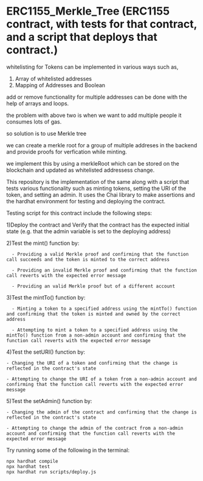 # ERC1155_Merkle_Tree (ERC1155 contract, with tests for that contract, and a script that deploys that contract.)

whitelisting for Tokens can be implemented in various ways such as,

1. Array of whitelisted addresses
2. Mapping of Addresses and Boolean

add or remove functionality for multiple addresses can be done with the help of arrays and loops.

the problem with above two is when we want to add multiple people it consumes lots of gas.

so solution is to use Merkle tree

we can create a merkle root for a group of multiple addreses in the backend and provide proofs for verfication while minting.

we implement this by using a merkleRoot which can be stored on the blockchain and updated as whitelisted addressess change.

This repository is the implementation of the same along with a script that tests various functionality such as minting tokens, setting the URI of the token, and setting an admin.
It uses the Chai library to make assertions and the hardhat environment for testing and deploying the contract.

Testing script for this contract include the following steps:

1)Deploy the contract and Verify that the contract has the expected initial state (e.g. that the admin variable is set to the deploying address)

2)Test the mint() function by:
      
      - Providing a valid Merkle proof and confirming that the function call succeeds and the token is minted to the correct address
      
      - Providing an invalid Merkle proof and confirming that the function call reverts with the expected error message
      
      - Providing an valid Merkle proof but of a different account

3)Test the mintTo() function by:
      
      - Minting a token to a specified address using the mintTo() function and confirming that the token is minted and owned by the correct address
      
      - Attempting to mint a token to a specified address using the mintTo() function from a non-admin account and confirming that the function call reverts with the expected error message

4)Test the setURI() function by:
    
    - Changing the URI of a token and confirming that the change is reflected in the contract's state
    
    - Attempting to change the URI of a token from a non-admin account and confirming that the function call reverts with the expected error message

5)Test the setAdmin() function by:
    
    - Changing the admin of the contract and confirming that the change is reflected in the contract's state
    
    - Attempting to change the admin of the contract from a non-admin account and confirming that the function call reverts with the expected error message




Try running some of the following in the terminal:

```shell
npx hardhat compile
npx hardhat test
npx hardhat run scripts/deploy.js
```
